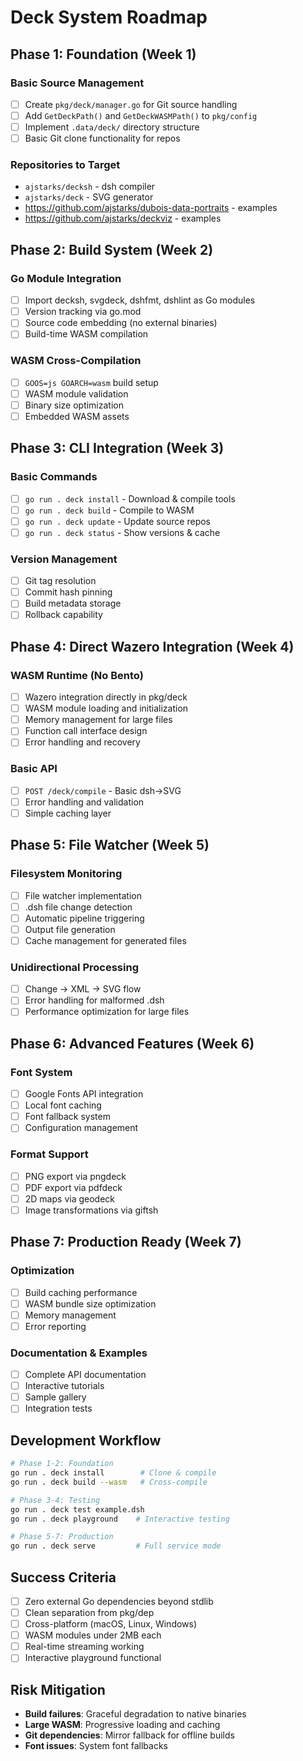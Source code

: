 # Deck System Roadmap

## Phase 1: Foundation (Week 1)
### Basic Source Management
- [ ] Create `pkg/deck/manager.go` for Git source handling
- [ ] Add `GetDeckPath()` and `GetDeckWASMPath()` to `pkg/config`
- [ ] Implement `.data/deck/` directory structure
- [ ] Basic Git clone functionality for repos

### Repositories to Target
- `ajstarks/decksh` - dsh compiler
- `ajstarks/deck` - SVG generator
- https://github.com/ajstarks/dubois-data-portraits - examples
- https://github.com/ajstarks/deckviz - examples

## Phase 2: Build System (Week 2)
### Go Module Integration
- [ ] Import decksh, svgdeck, dshfmt, dshlint as Go modules
- [ ] Version tracking via go.mod
- [ ] Source code embedding (no external binaries)
- [ ] Build-time WASM compilation

### WASM Cross-Compilation
- [ ] `GOOS=js GOARCH=wasm` build setup
- [ ] WASM module validation
- [ ] Binary size optimization
- [ ] Embedded WASM assets

## Phase 3: CLI Integration (Week 3)
### Basic Commands
- [ ] `go run . deck install` - Download & compile tools
- [ ] `go run . deck build` - Compile to WASM
- [ ] `go run . deck update` - Update source repos
- [ ] `go run . deck status` - Show versions & cache

### Version Management
- [ ] Git tag resolution
- [ ] Commit hash pinning
- [ ] Build metadata storage
- [ ] Rollback capability

## Phase 4: Direct Wazero Integration (Week 4)
### WASM Runtime (No Bento)
- [ ] Wazero integration directly in pkg/deck
- [ ] WASM module loading and initialization
- [ ] Memory management for large files
- [ ] Function call interface design
- [ ] Error handling and recovery

### Basic API
- [ ] `POST /deck/compile` - Basic dsh→SVG
- [ ] Error handling and validation
- [ ] Simple caching layer

## Phase 5: File Watcher (Week 5)
### Filesystem Monitoring
- [ ] File watcher implementation
- [ ] .dsh file change detection
- [ ] Automatic pipeline triggering
- [ ] Output file generation
- [ ] Cache management for generated files

### Unidirectional Processing
- [ ] Change → XML → SVG flow
- [ ] Error handling for malformed .dsh
- [ ] Performance optimization for large files

## Phase 6: Advanced Features (Week 6)
### Font System
- [ ] Google Fonts API integration
- [ ] Local font caching
- [ ] Font fallback system
- [ ] Configuration management

### Format Support
- [ ] PNG export via pngdeck
- [ ] PDF export via pdfdeck
- [ ] 2D maps via geodeck
- [ ] Image transformations via giftsh

## Phase 7: Production Ready (Week 7)
### Optimization
- [ ] Build caching performance
- [ ] WASM bundle size optimization
- [ ] Memory management
- [ ] Error reporting

### Documentation & Examples
- [ ] Complete API documentation
- [ ] Interactive tutorials
- [ ] Sample gallery
- [ ] Integration tests

## Development Workflow
```bash
# Phase 1-2: Foundation
go run . deck install        # Clone & compile
go run . deck build --wasm   # Cross-compile

# Phase 3-4: Testing
go run . deck test example.dsh
go run . deck playground    # Interactive testing

# Phase 5-7: Production
go run . deck serve         # Full service mode
```

## Success Criteria
- [ ] Zero external Go dependencies beyond stdlib
- [ ] Clean separation from pkg/dep
- [ ] Cross-platform (macOS, Linux, Windows)
- [ ] WASM modules under 2MB each
- [ ] Real-time streaming working
- [ ] Interactive playground functional

## Risk Mitigation
- **Build failures**: Graceful degradation to native binaries
- **Large WASM**: Progressive loading and caching
- **Git dependencies**: Mirror fallback for offline builds
- **Font issues**: System font fallbacks